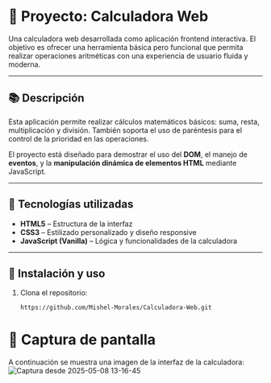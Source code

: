 # 🧮 Proyecto: Calculadora Web

Una calculadora web desarrollada como aplicación frontend interactiva. El objetivo es ofrecer una herramienta básica pero funcional que permita realizar operaciones aritméticas con una experiencia de usuario fluida y moderna.

---

## 📚 Descripción

Esta aplicación permite realizar cálculos matemáticos básicos: suma, resta, multiplicación y división. También soporta el uso de paréntesis para el control de la prioridad en las operaciones.

El proyecto está diseñado para demostrar el uso del **DOM**, el manejo de **eventos**, y la **manipulación dinámica de elementos HTML** mediante JavaScript.

---

## 🧩 Tecnologías utilizadas

- **HTML5** – Estructura de la interfaz
- **CSS3** – Estilizado personalizado y diseño responsive
- **JavaScript (Vanilla)** – Lógica y funcionalidades de la calculadora

---

## 🚀 Instalación y uso

1. Clona el repositorio:
   ```bash
   https://github.com/Mishel-Morales/Calculadora-Web.git
# 📸 Captura de pantalla
A continuación se muestra una imagen de la interfaz de la calculadora:
![Captura desde 2025-05-08 13-16-45](https://github.com/user-attachments/assets/63fadb04-f1c6-4e7f-892b-e4192e3a23b4)
